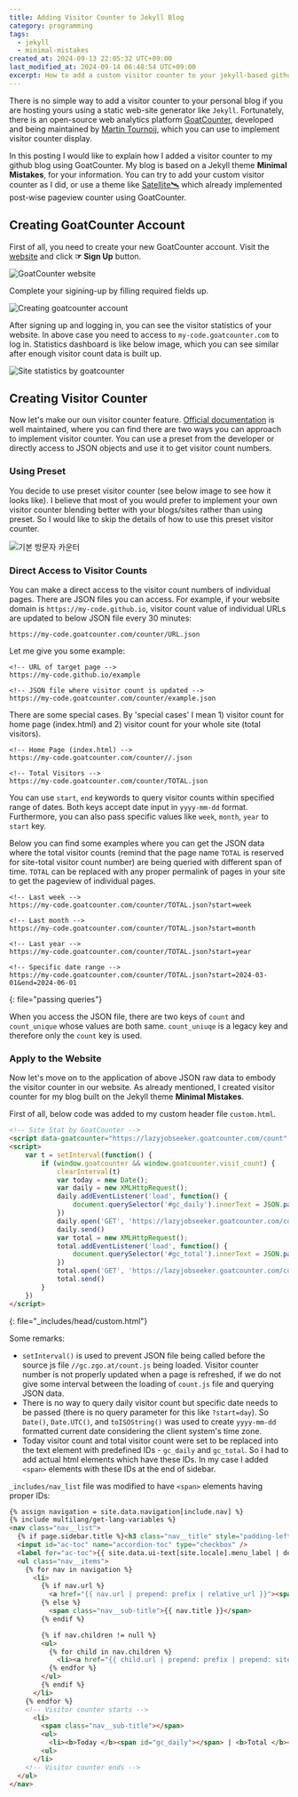 ```yaml
---
title: Adding Visitor Counter to Jekyll Blog
category: programming
tags:
  - jekyll
  - minimal-mistakes
created_at: 2024-09-13 22:05:32 UTC+09:00
last_modified_at: 2024-09-14 06:48:54 UTC+09:00
excerpt: How to add a custom visitor counter to your jekyll-based github blog using an open-source web analytics **GoatCounter**.
---
```

There is no simple way to add a visitor counter to your personal blog if you are hosting yours using a static web-site generator like `Jekyll`.  Fortunately, there is an open-source web analytics platform [GoatCounter](https://www.goatcounter.com/), developed and being maintained by [Martin Tournoij](https://github.com/arp242), which you can use to implement visitor counter display.

In this posting I would like to explain how I added a visitor counter to my github blog using GoatCounter.  My blog is based on a Jekyll theme **Minimal Mistakes**, for your information.  You can try to add your custom visitor counter as I did, or use a theme like [Satellite🛰️](https://byanko55.github.io/) which already implemented post-wise pageview counter using GoatCounter.

## Creating GoatCounter Account

First of all, you need to create your new GoatCounter account.  Visit the [website](https://www.goatcounter.com/) and click **☞ Sign Up** button.

![GoatCounter website](https://drive.google.com/thumbnail?id=10NuyfX_xlB4-toR5eIvm3P8aMqu4iugH&sz=w1000)

Complete your sigining-up by filling required fields up.

![Creating goatcounter account](https://drive.google.com/thumbnail?id=10QnxQIqmvw-MHiZQPcohRpOCmjwqSFeJ&sz=w1000)

After signing up and logging in, you can see the visitor statistics of your website.  In above case you need to access to `my-code.goatcounter.com` to log in.  Statistics dashboard is like below image, which you can see similar after enough visitor count data is built up.

![Site statistics by goatcounter](https://drive.google.com/thumbnail?id=10Ul28CEGJYXJw5vaU9-O28Z5WX6CBFCi&sz=w1000)

## Creating Visitor Counter

Now let's make our oun visitor counter feature.  [Official documentation](https://goatcounter.com/help/visitor-counter) is well maintained, where you can find there are two ways you can approach to implement visitor counter.  You can use a preset from the developer or directly access to JSON objects and use it to get visitor count numbers.

### Using Preset

You decide to use preset visitor counter (see below image to see how it looks like).  I believe that most of you would prefer to implement your own visitor counter blending better with your blogs/sites rather than using preset.  So I would like to skip the details of how to use this preset visitor counter.

![기본 방문자 카운터](https://drive.google.com/thumbnail?id=10ajeKN8SG_hrGqVw0YJL9HO4uEadwXoN&sz=w400)

### Direct Access to Visitor Counts

You can make a direct access to the visitor count numbers of individual pages.  There are JSON files you can access.  For example, if your website domain is `https://my-code.github.io`, visitor count value of individual URLs are updated to below JSON file every 30 minutes:

```
https://my-code.goatcounter.com/counter/URL.json
```

Let me give you some example:

```
<!-- URL of target page -->
https://my-code.github.io/example

<!-- JSON file where visitor count is updated -->
https://my-code.goatcounter.com/counter/example.json
```

There are some special cases.  By 'special cases' I mean 1) visitor count for home page (index.html) and 2) visitor count for your whole site (total visitors).

```
<!-- Home Page (index.html) -->
https://my-code.goatcounter.com/counter//.json

<!-- Total Visitors -->
https://my-code.goatcounter.com/counter/TOTAL.json
```

You can use `start`, `end` keywords to query visitor counts within specified range of dates.  Both keys accept date input in `yyyy-mm-dd` format.  Furthermore, you can also pass specific values like `week`, `month`, `year` to `start` key.

Below you can find some examples where you can get the JSON data where the total visitor counts (remind that the page name `TOTAL` is reserved for site-total visitor count number) are being queried with different span of time.  `TOTAL` can be replaced with any proper permalink of pages in your site to get the pageview of individual pages.
 
```
<!-- Last week -->
https://my-code.goatcounter.com/counter/TOTAL.json?start=week

<!-- Last month -->
https://my-code.goatcounter.com/counter/TOTAL.json?start=month

<!-- Last year -->
https://my-code.goatcounter.com/counter/TOTAL.json?start=year

<!-- Specific date range -->
https://my-code.goatcounter.com/counter/TOTAL.json?start=2024-03-01&end=2024-06-01
```
{: file="passing queries"}

When you access the JSON file, there are two keys of `count` and `count_unique` whose values are both same.  `count_uniuqe` is a legacy key and therefore only the `count` key is used.

### Apply to the Website

Now let's move on to the application of above JSON raw data to embody the visitor counter in our website.  As already mentioned, I created visitor counter for my blog built on the Jekyll theme **Minimal Mistakes**.

First of all, below code was added to my custom header file `custom.html`.

```html
<!-- Site Stat by GoatCounter -->
<script data-goatcounter="https://lazyjobseeker.goatcounter.com/count" async src="//gc.zgo.at/count.js"></script>
<script>
    var t = setInterval(function() {
        if (window.goatcounter && window.goatcounter.visit_count) {
            clearInterval(t)
            var today = new Date();
            var daily = new XMLHttpRequest();
            daily.addEventListener('load', function() {
                document.querySelector('#gc_daily').innerText = JSON.parse(this.responseText).count.replace(/\s/g, "");
            })
            daily.open('GET', 'https://lazyjobseeker.goatcounter.com/counter/TOTAL.json?start=' + today.toISOString().slice(0, 10))
            daily.send()
            var total = new XMLHttpRequest();
            total.addEventListener('load', function() {
                document.querySelector('#gc_total').innerText = JSON.parse(this.responseText).count.replace(/\s/g, "");
            })
            total.open('GET', 'https://lazyjobseeker.goatcounter.com/counter/TOTAL.json')
            total.send()
        }
    })
</script>
```
{: file="_includes/head/custom.html"}

Some remarks:
- `setInterval()` is used to prevent JSON file being called before the source js file `//gc.zgo.at/count.js` being loaded.  Visitor counter number is not properly updated when a page is refreshed, if we do not give some interval between the loading of `count.js` file and querying JSON data.
- There is no way to query daily visitor count but specific date needs to be passed (there is no query parameter for this like `?start=day`).  So `Date()`, `Date.UTC()`, and `toISOString()` was used to create `yyyy-mm-dd` formatted current date considering the client system's time zone.
- Today visitor count and total visitor count were set to be replaced into the text element with predefined IDs - `gc_daily` and `gc_total`.  So I had to add actual html elements which have these IDs.  In my case I added `<span>` elements with these IDs at the end of sidebar.

`_includes/nav_list` file was modified to have `<span>` elements having proper IDs:

```html
{% assign navigation = site.data.navigation[include.nav] %}
{% include multilang/get-lang-variables %}
<nav class="nav__list">
  {% if page.sidebar.title %}<h3 class="nav__title" style="padding-left: 0;">{{ page.sidebar.title }}</h3>{% endif %}
  <input id="ac-toc" name="accordion-toc" type="checkbox" />
  <label for="ac-toc">{{ site.data.ui-text[site.locale].menu_label | default: "Toggle Menu" }}</label>
  <ul class="nav__items">
    {% for nav in navigation %}
      <li>
        {% if nav.url %}
          <a href="{{ nav.url | prepend: prefix | relative_url }}"><span class="nav__sub-title">{{ nav.title }}</span></a>
        {% else %}
          <span class="nav__sub-title">{{ nav.title }}</span>
        {% endif %}

        {% if nav.children != null %}
        <ul>
          {% for child in nav.children %}
            <li><a href="{{ child.url | prepend: prefix | prepend: site.url }}"{% if child.url == page.url %} class="active"{% endif %}>{{ child.title }}</a></li>
          {% endfor %}
        </ul>
        {% endif %}
      </li>
    {% endfor %}
    <!-- Visitor counter starts -->
      <li>
        <span class="nav__sub-title"></span>
        <ul>
          <li><b>Today </b><span id="gc_daily"></span> | <b>Total </b><span id="gc_total"></span></li>
        <ul>
      </li>
    <!-- Visitor counter ends -->
  </ul>
</nav>
```
